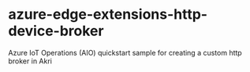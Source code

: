 # azure-edge-extensions-http-device-broker
Azure IoT Operations (AIO) quickstart sample for creating a custom http broker in Akri
